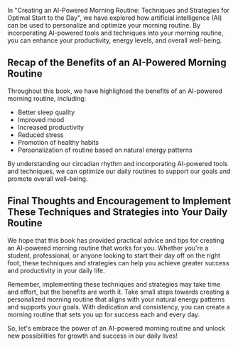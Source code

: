 

In "Creating an AI-Powered Morning Routine: Techniques and Strategies for Optimal Start to the Day", we have explored how artificial intelligence (AI) can be used to personalize and optimize your morning routine. By incorporating AI-powered tools and techniques into your morning routine, you can enhance your productivity, energy levels, and overall well-being.

Recap of the Benefits of an AI-Powered Morning Routine
------------------------------------------------------

Throughout this book, we have highlighted the benefits of an AI-powered morning routine, including:

* Better sleep quality
* Improved mood
* Increased productivity
* Reduced stress
* Promotion of healthy habits
* Personalization of routine based on natural energy patterns

By understanding our circadian rhythm and incorporating AI-powered tools and techniques, we can optimize our daily routines to support our goals and promote overall well-being.

Final Thoughts and Encouragement to Implement These Techniques and Strategies into Your Daily Routine
-----------------------------------------------------------------------------------------------------

We hope that this book has provided practical advice and tips for creating an AI-powered morning routine that works for you. Whether you're a student, professional, or anyone looking to start their day off on the right foot, these techniques and strategies can help you achieve greater success and productivity in your daily life.

Remember, implementing these techniques and strategies may take time and effort, but the benefits are worth it. Take small steps towards creating a personalized morning routine that aligns with your natural energy patterns and supports your goals. With dedication and consistency, you can create a morning routine that sets you up for success each and every day.

So, let's embrace the power of an AI-powered morning routine and unlock new possibilities for growth and success in our daily lives!